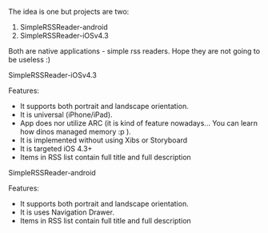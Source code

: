 The idea is one but projects are two:
 1. SimpleRSSReader-android
 2. SimpleRSSReader-iOSv4.3 
 
Both are native applications - simple rss readers. Hope they are not going to be useless :) 

SimpleRSSReader-iOSv4.3

Features:
* It supports both portrait and landscape orientation.
* It is universal (iPhone/iPad).
* App does nor utilize ARC (it is kind of feature nowadays... You can learn how dinos managed memory :p ).
* It is implemented without using Xibs or Storyboard
* It is targeted iOS 4.3+
* Items in RSS list contain full title and full description



SimpleRSSReader-android

Features:
* It supports both portrait and landscape orientation.
* It is uses Navigation Drawer.
* Items in RSS list contain full title and full description



 
